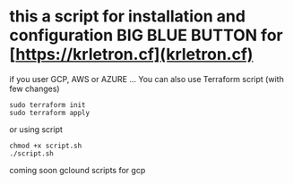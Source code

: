 # this a script for installation and configuration BIG BLUE BUTTON for [https://krletron.cf](krletron.cf)

if you user GCP, AWS or AZURE ... You can also use Terraform script (with few changes)

```
sudo terraform init
sudo terraform apply
```

or using script

```
chmod +x script.sh
./script.sh
```

coming soon gclound scripts for gcp


